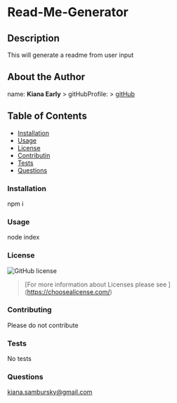 
# Read-Me-Generator
        
## Description 
This will generate a readme from user input
        
## About the Author
name: __Kiana Early__
        > gitHubProfile: 
        > [gitHub](https://github.com/KianaEarly)
        
        
## Table of Contents
* [Installation](#installation)
* [Usage](#usage)
* [License](#license)
* [Contributin](#contributing)
* [Tests](#tests)
* [Questions](#questions)
        
### Installation 
npm i
        
### Usage
node index
        
### License
![GitHub license](https://img.shields.io/badge/license-undefined-blue.svg) 
> [For more information about Licenses please see ] (https://choosealicense.com/)
        
### Contributing
Please do not contribute
        
### Tests
No tests 
        
### Questions
kiana.sambursky@gmail.com
        